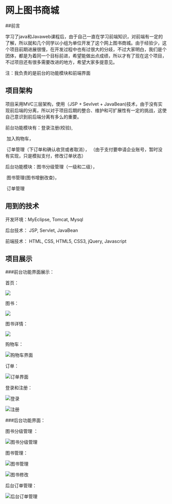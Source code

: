 # 网上图书商城

##前言

学习了java和Javaweb课程后，由于自己一直在学习前端知识，对前端有一定的了解，所以就和几个同学以小组为单位开发了这个网上图书商城。由于经验少，这个项目前期进展很慢，在开发过程中也有过很大的分歧，不过大家明白，我们是个团体，都是为着同一个目标前进，希望能做出点成绩，所以才有了现在这个项目，不过项目还有很多需要改进的地方，希望大家多提意见。

注：我负责的是前台的功能模块和前端界面

## 项目架构

项目采用MVC三层架构，使用（JSP + Sevlvet + JavaBean)技术，由于没有实现前后端的分离，所以对于项目后期的整合、维护和可扩展性有一定的挑战，这使自己意识到前后端分离有多么的重要。

前台功能模块有：登录注册(校验), 

​			      加入购物车，

​			      订单管理（下订单和确认收货或者取消），                                               （由于支付要申请企业账号，暂时没有实现，只是模拟支付，修改订单状态）

后台功能模块：图书分级管理（一级和二级），

​			图书管理(图书增删改查)，

​			订单管理

## 用到的技术

开发环境：MyEclipse, Tomcat, Mysql

后台技术： JSP, Servlet, JavaBean

前端技术： HTML, CSS, HTML5, CSS3, jQuery, Javascript

## 项目展示

###前台功能界面展示：

首页：

![](/image/index.png)

图书：

![](/image/book.png)

图书详情：

![](/image/bookdesc.png)

购物车：

![购物车界面](/image/cart.png)

订单：

![订单界面](/image/order.png)

登录和注册：

![登录](/image/login.png)

![注册](/image/register.png)

###后台功能界面：

图书分级管理 ：

![图书分级管理](/image/bookmanage.png)

图书管理：

![图书管理](/image/delandedit.png)

![图书修改](/image/show.png)

后台订单管理：

![后台订单管理](/image/adminOrder.png)
